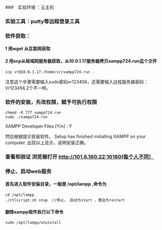 ###　实验环境 ：云主机
### 实验工具：putty等远程登录工具
### 软件获取：
#### 1 用wget 从互联网获取
#### 2 用scp从局域网服务器获取，从10.0.1.17服务器拷贝xampp724.run这个文件
    scp vr@10.0.1.17:/home/vr/xampp724.run .   
  注意这个步骤需要输入sudo密码vr123456，还需要输入远程服务器密码：Vr123456,2个不一样。
### 软件的安装，先改权限，赋予可执行权限
    chmod -R 777 xampp724.run   
    sudo ./xampp724.run   

XAMPP Developer Files [Y/n] : Y

然后根据提示安装软件。
Setup has finished installing XAMPP on your computer.
出现以上显示，说明安装正确。
### 查看和验证    浏览器打开 http://101.6.160.22:10180(每个人不同） 
### 停止、启动web服务
#### 首先进入软件安装目录，一般是 /opt/lampp ,命令为
    cd /opt/lampp
    ./ctlscript.sh stop  //停止， 启动为start ，重启为restart 
#### 删除xampp软件执行以下命令
    sudo /opt/lampp/uninstall

